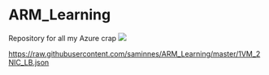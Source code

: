 # ARM_Learning
Repository for all my Azure crap
<a href="https://portal.azure.com/#create/Microsoft.Template/uri/https%3A%2F%2Fraw.githubusercontent.com%2Fsamminnes%2FARM_Learning%2Fmaster%2F1VM_2NIC_LB.json" target="_blank">
    <img src="http://azuredeploy.net/deploybutton.png"/>
</a>

https://raw.githubusercontent.com/saminnes/ARM_Learning/master/1VM_2NIC_LB.json
